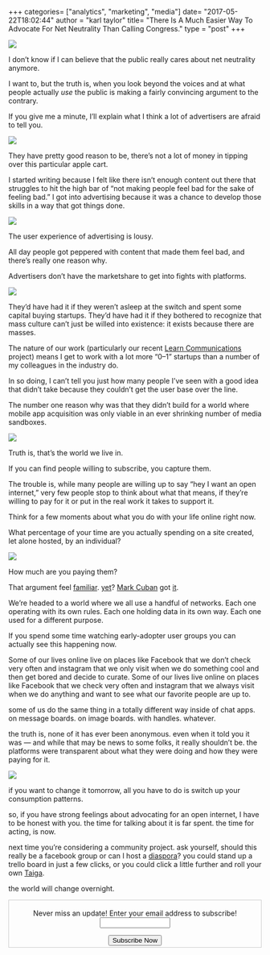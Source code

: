 +++
categories= ["analytics", "marketing", "media"]
date= "2017-05-22T18:02:44"
author = "karl taylor"
title= "There Is A Much Easier Way To Advocate For Net Neutrality Than Calling Congress."
type = "post"
+++

  ![](https://raw.githubusercontent.com/karljtaylor/kjt/blog/content/assets/42c7b-1tptvpslc8amasfg4dje4iw.png)  


 I don’t know if I can believe that the public really cares about net neutrality anymore.

 I want to, but the truth is, when you look beyond the voices and at what people actually *use* the public is making a fairly convincing argument to the contrary.

 If you give me a minute, I’ll explain what I think a lot of advertisers are afraid to tell you.

  ![](https://raw.githubusercontent.com/karljtaylor/kjt/blog/content/assets/3af32-14wgcqalcdor7cymmsqqjpw.jpeg)  


 They have pretty good reason to be, there’s not a lot of money in tipping over this particular apple cart.

 I started writing because I felt like there isn’t enough content out there that struggles to hit the high bar of “not making people feel bad for the sake of feeling bad.” I got into advertising because it was a chance to develop those skills in a way that got things done.

  ![](https://raw.githubusercontent.com/karljtaylor/kjt/blog/content/assets/16f73-1sb_0_eiqc2uz2xo8t3mbnw.jpeg)  


 The user experience of advertising is lousy.

 All day people got peppered with content that made them feel bad, and there’s really one reason why.

 Advertisers don’t have the marketshare to get into fights with platforms.

  ![](https://raw.githubusercontent.com/karljtaylor/kjt/blog/content/assets/59605-1imxdupysz8b1bph72y5eaa.jpeg)  


 They’d have had it if they weren’t asleep at the switch and spent some capital buying startups. They’d have had it if they bothered to recognize that mass culture can’t just be willed into existence: it exists because there are masses.

 The nature of our work (particularly our recent [Learn Communications](http://learn.coms.agency) project) means I get to work with a lot more “0–1” startups than a number of my colleagues in the industry do.

 In so doing, I can’t tell you just how many people I’ve seen with a good idea that didn’t take because they couldn’t get the user base over the line.

 The number one reason why was that they didn’t build for a world where mobile app acquisition was only viable in an ever shrinking number of media sandboxes.

  ![](https://raw.githubusercontent.com/karljtaylor/kjt/blog/content/assets/eb4d6-1thty4hlfdwg9lzirm7m2oa.jpeg)  


 Truth is, that’s the world we live in.

 If you can find people willing to subscribe, you capture them.

 The trouble is, while many people are willing up to say “hey I want an open internet,” very few people stop to think about what that means, if they’re willing to pay for it or put in the real work it takes to support it.

 Think for a few moments about what you do with your life online right now.

 What percentage of your time are you actually spending on a site created, let alone hosted, by an individual?

  ![](https://raw.githubusercontent.com/karljtaylor/kjt/blog/content/assets/b8c27-1mxct-zbjg-t-pyd1_ihxma.jpeg)  


 How much are you paying them?

 That argument feel [familiar](http://nesn.com/2017/05/lavar-ball-makes-ridiculous-comparison-between-michael-jordan-lonzo-ball/). [yet](https://sneakerbardetroit.com/game-supports-big-baller-band-criticizes-jordan/)? [Mark Cuban](https://medium.com/u/29fd628f3aaa) got [it](http://www.scout.com/nba/mavericks/story/1777506-mavs-cuban-i-m-kind-of-liking-lonzo-s-dad).

 We’re headed to a world where we all use a handful of networks. Each one operating with its own rules. Each one holding data in its own way. Each one used for a different purpose.

 If you spend some time watching early-adopter user groups you can actually see this happening now.

 Some of our lives online live on places like Facebook that we don’t check very often and instagram that we only visit when we do something cool and then get bored and decide to curate. Some of our lives live online on places like Facebook that we check very often and instagram that we always visit when we do anything and want to see what our favorite people are up to.

 some of us do the same thing in a totally different way inside of chat apps. on message boards. on image boards. with handles. whatever.

 the truth is, none of it has ever been anonymous. even when it told you it was — and while that may be news to some folks, it really shouldn’t be. the platforms were transparent about what they were doing and how they were paying for it.

  ![](https://raw.githubusercontent.com/karljtaylor/kjt/blog/content/assets/ddead-1tmhsukunbg3ohxos1l9mdw.jpeg)  


 if you want to change it tomorrow, all you have to do is switch up your consumption patterns.

 so, if you have strong feelings about advocating for an open internet, I have to be honest with you. the time for talking about it is far spent. the time for acting, is now.

 next time you’re considering a community project. ask yourself, should this really be a facebook group or can I host a [diaspora](https://diasporafoundation.org/)? you could stand up a trello board in just a few clicks, or you could click a little further and roll your own [Taiga](https://taiga.io/).

 the world will change overnight.

 <form style="border:1px solid #ccc;padding:3px;text-align: center;" action="https://tinyletter.com/karljtaylor" method="post" target="popupwindow" onsubmit="window.open('https://tinyletter.com/karljtaylor', 'popupwindow', 'scrollbars=yes,width=800,height=600');return true" _lpchecked="1">
     <p style="
      display: flex;
      align-items: center;
      flex-direction: column;
  "><label for="tlemail">Never miss an update! Enter your email address to subscribe!</label>
       <input type="text" name="email" id="tlemail" style="
      width: 140px;
  "></p>
     <input type="hidden" value="1" name="embed"><input type="submit" value="Subscribe Now">
  </form>

